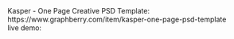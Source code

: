 <div>Kasper - One Page Creative PSD Template: https://www.graphberry.com/item/kasper-one-page-psd-template</div>
<div>live demo: </div>
